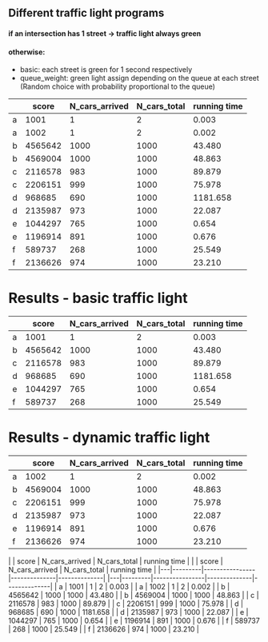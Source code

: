 ## Different traffic light programs
#### if an intersection has 1 street -> traffic light always green
#### otherwise:
- basic: each street is green for 1 second respectively
- queue_weight: green light assign depending on the queue at each street (Random choice with probability proportional to the queue)


|   | score   | N_cars_arrived | N_cars_total | running time |
|---|---------|----------------|--------------|--------------|
| a | 1001    | 1              | 2            | 0.003        |
| a | 1002    | 1              | 2            | 0.002        |
| b | 4565642 | 1000           | 1000         | 43.480       |
| b | 4569004 | 1000           | 1000         | 48.863       |
| c | 2116578 | 983            | 1000         | 89.879       |
| c | 2206151 | 999            | 1000         | 75.978       |
| d | 968685  | 690            | 1000         | 1181.658     |
| d | 2135987 | 973            | 1000         | 22.087       |
| e | 1044297 | 765            | 1000         | 0.654        |
| e | 1196914 | 891            | 1000         | 0.676        |
| f | 589737  | 268            | 1000         | 25.549       |
| f | 2136626 | 974            | 1000         | 23.210       |

# Results - basic traffic light
|   | score   | N_cars_arrived | N_cars_total | running time |
|---|---------|----------------|--------------|--------------|
| a | 1001    | 1              | 2            | 0.003        |
| b | 4565642 | 1000           | 1000         | 43.480       |
| c | 2116578 | 983            | 1000         | 89.879       |
| d | 968685  | 690            | 1000         | 1181.658     |
| e | 1044297 | 765            | 1000         | 0.654        |
| f | 589737  | 268            | 1000         | 25.549       |

# Results - dynamic traffic light
|   | score   | N_cars_arrived | N_cars_total | running time |
|---|---------|----------------|--------------|--------------|
| a | 1002    | 1              | 2            | 0.002        |
| b | 4569004 | 1000           | 1000         | 48.863       |
| c | 2206151 | 999            | 1000         | 75.978       |
| d | 2135987 | 973            | 1000         | 22.087       |
| e | 1196914 | 891            | 1000         | 0.676        |
| f | 2136626 | 974            | 1000         | 23.210       |


|   | score   | N_cars_arrived | N_cars_total | running time |  |   | score   | N_cars_arrived | N_cars_total | running time |
|---|---------|----------------|--------------|--------------|  |---|---------|----------------|--------------|--------------|
| a | 1001    | 1              | 2            | 0.003        |  | a | 1002    | 1              | 2            | 0.002        |
| b | 4565642 | 1000           | 1000         | 43.480       |  | b | 4569004 | 1000           | 1000         | 48.863       |
| c | 2116578 | 983            | 1000         | 89.879       |  | c | 2206151 | 999            | 1000         | 75.978       |
| d | 968685  | 690            | 1000         | 1181.658     |  | d | 2135987 | 973            | 1000         | 22.087       |
| e | 1044297 | 765            | 1000         | 0.654        |  | e | 1196914 | 891            | 1000         | 0.676        |
| f | 589737  | 268            | 1000         | 25.549       |  | f | 2136626 | 974            | 1000         | 23.210       |
